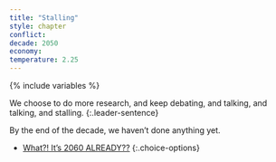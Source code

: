 ```yaml
---
title: "Stalling"
style: chapter
conflict: 
decade: 2050
economy: 
temperature: 2.25
---
```


{% include variables %}

We choose to do more research, and keep debating, and talking, and talking, and stalling.
{:.leader-sentence}

By the end of the decade, we haven’t done anything yet.

- [What?! It’s 2060 ALREADY??](part-page_2060-slow-fade.html)
{:.choice-options}
